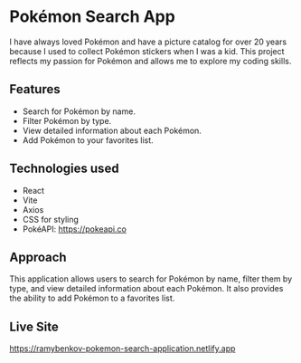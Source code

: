 # Pokémon Search App

I have always loved Pokémon and have a picture catalog for over 20 years because I used to collect Pokémon stickers when I was a kid. This project reflects my passion for Pokémon and allows me to explore my coding skills.

## Features

- Search for Pokémon by name.
- Filter Pokémon by type.
- View detailed information about each Pokémon.
- Add Pokémon to your favorites list.

## Technologies used

- React
- Vite
- Axios
- CSS for styling
- PokéAPI: https://pokeapi.co


## Approach

This application allows users to search for Pokémon by name, filter them by type, and view detailed information about each Pokémon. It also provides the ability to add Pokémon to a favorites list.

## Live Site
https://ramybenkov-pokemon-search-application.netlify.app